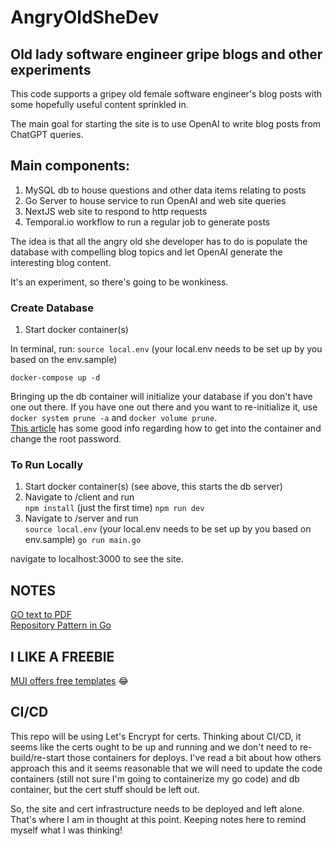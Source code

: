 # AngryOldSheDev


## Old lady software engineer gripe blogs and other experiments ##

This code supports a gripey old female software engineer's blog posts with
some hopefully useful content sprinkled in.  

The main goal for starting the site is to use OpenAI to write blog posts
from ChatGPT queries.

## Main components: ##

1.  MySQL db to house questions and other data items relating to posts
2.  Go Server to house service to run OpenAI and web site queries
3.  NextJS web site to respond to http requests
4.  Temporal.io workflow to run a regular job to generate posts

The idea is that all the angry old she developer has to do is populate the
database with compelling blog topics and let OpenAI generate the interesting blog content.  

It's an experiment, so there's going to be wonkiness.

### Create Database ###
1.  Start docker container(s)

In terminal, run:
```source local.env``` (your local.env needs to be set up by you based on the env.sample)
```
docker-compose up -d
```
Bringing up the db container will initialize your database if you don't have one out there.  If you have one out there and you want to re-initialize it, use ```docker system prune -a``` and ```docker volume prune```.\
[This article](https://hevodata.com/learn/docker-mysql/) has some good info regarding how to get into the container and change the root password.

### To Run Locally ###
1. Start docker container(s) (see above, this starts the db server)
2. Navigate to /client and run\
```npm install``` (just the first time)
```npm run dev```
3. Navigate to /server and run\
```source local.env``` (your local.env needs to be set up by you based on env.sample)
```go run main.go```

navigate to localhost:3000 to see the site.


## NOTES ##
[GO text to PDF](https://blog.logrocket.com/converting-text-file-pdf-go/)\
[Repository Pattern in Go](https://techinscribed.com/different-approaches-to-pass-database-connection-into-controllers-in-golang/?source=post_page-----d22d3fa76d91--------------------------------)

## I LIKE A FREEBIE ##
[MUI offers free templates](https://mui.com/material-ui/getting-started/templates/) :joy:

## CI/CD ##
This repo will be using Let's Encrypt for certs.  Thinking about CI/CD, it seems like the certs ought to be up and running and we don't need to re-build/re-start those containers for deploys.  I've read a bit about how others approach this and it seems reasonable that we will need to update the code containers (still not sure I'm going to containerize my go code) and db container, but the cert stuff should be left out.

So, the site and cert infrastructure needs to be deployed and left alone. That's where I am in thought at this point. Keeping notes here to remind myself what I was thinking!
